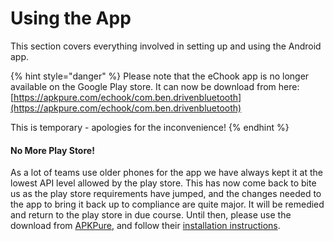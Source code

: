 # Using the App

This section covers everything involved in setting up and using the Android app.&#x20;

{% hint style="danger" %}
Please note that the eChook app is no longer available on the Google Play store. It can now be download from here: [https://apkpure.com/echook/com.ben.drivenbluetooth](https://apkpure.com/echook/com.ben.drivenbluetooth)

This is temporary - apologies for the inconvenience!
{% endhint %}

#### No More Play Store!

As a lot of teams use older phones for the app we have always kept it at the lowest API level allowed by the play store. This has now come back to bite us as the play store requirements have jumped, and the changes needed to the app to bring it back up to compliance are quite major. It will be remedied and return to the play store in due course. Until then, please use the download from [APKPure](https://apkpure.com/echook/com.ben.drivenbluetooth), and follow their [installation instructions](https://apkpure.com/how-to/how-to-install-xapk-apk).

